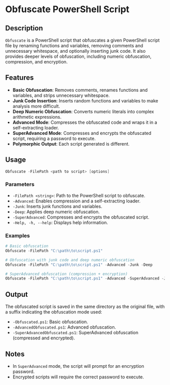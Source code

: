 # Obfuscate PowerShell Script

## Description
`Obfuscate` is a PowerShell script that obfuscates a given PowerShell script file by renaming functions and variables, removing comments and unnecessary whitespace, and optionally inserting junk code. It also provides deeper levels of obfuscation, including numeric obfuscation, compression, and encryption.

## Features
- **Basic Obfuscation**: Removes comments, renames functions and variables, and strips unnecessary whitespace.
- **Junk Code Insertion**: Inserts random functions and variables to make analysis more difficult.
- **Deep Numeric Obfuscation**: Converts numeric literals into complex arithmetic expressions.
- **Advanced Mode**: Compresses the obfuscated code and wraps it in a self-extracting loader.
- **SuperAdvanced Mode**: Compresses and encrypts the obfuscated script, requiring a password to execute.
- **Polymorphic Output**: Each script generated is different.

## Usage
```powershell
Obfuscate -FilePath <path to script> [options]
```

### Parameters
- `-FilePath <string>`: Path to the PowerShell script to obfuscate.
- `-Advanced`: Enables compression and a self-extracting loader.
- `-Junk`: Inserts junk functions and variables.
- `-Deep`: Applies deep numeric obfuscation.
- `-SuperAdvanced`: Compresses and encrypts the obfuscated script.
- `-Help, -h, --help`: Displays help information.

### Examples
```powershell
# Basic obfuscation
Obfuscate -FilePath "C:\path\to\script.ps1"

# Obfuscation with junk code and deep numeric obfuscation
Obfuscate -FilePath "C:\path\to\script.ps1" -Advanced -Junk -Deep

# SuperAdvanced obfuscation (compression + encryption)
Obfuscate -FilePath "C:\path\to\script.ps1" -Advanced -SuperAdvanced -Junk -Deep
```

## Output
The obfuscated script is saved in the same directory as the original file, with a suffix indicating the obfuscation mode used:
- `-Obfuscated.ps1`: Basic obfuscation.
- `-AdvancedObfuscated.ps1`: Advanced obfuscation.
- `-SuperAdvancedObfuscated.ps1`: SuperAdvanced obfuscation (compressed and encrypted).

## Notes
- In `SuperAdvanced` mode, the script will prompt for an encryption password.
- Encrypted scripts will require the correct password to execute.
